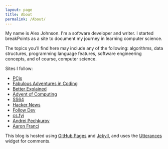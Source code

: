 ```yaml
---
layout: page
title: About
permalink: /About/
---
```


My name is Alex Johnson. I'm a software developer and writer. I started breakPoints as a site to document my journey in learning computer science. 

The topics you’ll find here may include any of the following: algorithms, data structures, programming language features, software engineering concepts, and of course, computer science. 

Sites I follow:

- [PCjs](https://www.pcjs.org/)
- [Fabulous Adventures in Coding](https://ericlippert.com/)
- [Better Explained](https://betterexplained.com/)
- [Advent of Computing](https://adventofcomputing.com/)
- [SS64](https://ss64.com/)
- [Hacker News](https://news.ycombinator.com/)
- [Follow Dev](https://followdev.com/)
- [cs.fyi](https://cs.fyi/)
- [Andrei Pechkurov](https://puzpuzpuz.dev/)
- [Aaron Franci](https://aaronfrancis.com/)

This blog is hosted using [GitHub Pages](https://docs.github.com/en/pages) and [Jekyll](https://jekyllrb.com/), and uses the [Utterances](https://utteranc.es/) widget for comments.  
